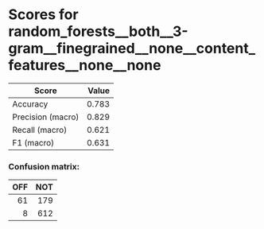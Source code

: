 # Scores for random_forests__both__3-gram__finegrained__none__content_features__none__none
|      Score      |Value|
|-----------------|----:|
|Accuracy         |0.783|
|Precision (macro)|0.829|
|Recall (macro)   |0.621|
|F1 (macro)       |0.631|

### Confusion matrix:
|OFF|NOT|
|--:|--:|
| 61|179|
|  8|612|
